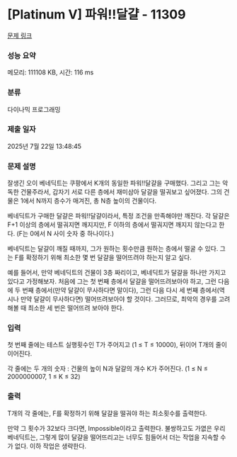 # [Platinum V] 파워!!달걀 - 11309 

[문제 링크](https://www.acmicpc.net/problem/11309) 

### 성능 요약

메모리: 111108 KB, 시간: 116 ms

### 분류

다이나믹 프로그래밍

### 제출 일자

2025년 7월 22일 13:48:45

### 문제 설명

<p>잘생긴 오이 베네딕트는 쿠팡에서 K개의 동일한 파워!!달걀을 구매했다. 그리고 그는 악독한 건물주라서, 갑자기 서로 다른 층에서 재미삼아 달걀을 떨궈보고 싶어졌다. 그의 건물은 1에서 N까지 층수가 매겨진, 총 N층 높이의 건물이다. </p>

<p>베네딕트가 구매한 달걀은 파워!!달걀이라서, 특정 조건을 만족해야만 깨진다. 각 달걀은 F+1 이상의 층에서 떨궈지면 깨지지만, F 이하의 층에서 떨궈지면 깨지지 않는다고 한다. (F는 0에서 N 사이 숫자 중 하나이다.)</p>

<p>베네딕트는 달걀이 깨질 때까지, 그가 원하는 횟수만큼 원하는 층에서 떨굴 수 있다. 그는 F를 확정하기 위해 최소한 몇 번 달걀을 떨어뜨려야 하는지 알고 싶다.</p>

<p>예를 들어서, 만약 베네딕트의 건물이 3층 짜리이고, 베네딕트가 달걀을 하나만 가지고 있다고 가정해보자. 처음에 그는 첫 번째 층에서 달걀을 떨어뜨려보아야 하고, 그런 다음에 두 번째 층에서(만약 달걀이 무사하다면 말이다), 그런 다음 다시 세 번째 층에서(역시나 만약 달걀이 무사하다면) 떨어뜨려보아야 할 것이다. 그러므로, 최악의 경우를 고려해볼 때 최소한 세 번은 떨어뜨려 보아야 한다.</p>

### 입력 

 <p>첫 번째 줄에는 테스트 실행횟수인 T가 주어지고 (1 ≤ T ≤ 10000), 뒤이어 T개의 줄이 이어진다.</p>

<p>각 줄에는 두 개의 숫자 : 건물의 높이 N과 달걀의 개수 K가 주어진다. (1 ≤ N ≤ 2000000007, 1 ≤ K ≤ 32)</p>

### 출력 

 <p>T개의 각 줄에는, F를 확정하기 위해 달걀을 떨궈야 하는 최소횟수를 출력한다. </p>

<p>만약 그 횟수가 32보다 크다면, Impossible이라고 출력한다. 불쌍하고도 가엾은 우리 베네딕트는, 그렇게 많이 달걀을 떨어뜨리고는 너무도 힘들어서 더는 작업을 지속할 수가 없다. 이하 작업은 생략한다.</p>

